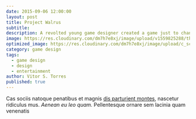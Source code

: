 ```yaml
---
date: 2015-09-06 12:00:00
layout: post
title: Project Walrus
subtitle:
description: A revolted young game designer created a game just to change the "War" mechanics.
image: https://res.cloudinary.com/dm7h7e8xj/image/upload/v1559825288/theme17_nlndhx.jpg
optimized_image: https://res.cloudinary.com/dm7h7e8xj/image/upload/c_scale,w_380/v1559825288/theme17_nlndhx.jpg
category: game design
tags:
  - game design
  - design
  - entertainment
author: Vitor S. Torres
published: true
---
```


Cas sociis natoque penatibus et magnis <a href="#">dis parturient montes</a>, nascetur ridiculus mus. *Aenean eu leo quam.* Pellentesque ornare sem lacinia quam venenatis 
